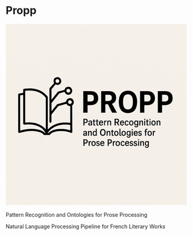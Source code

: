 # Propp

![Model Architecture](propp_logo.png)

Pattern Recognition and Ontologies for Prose Processing

Natural Language Processing Pipeline for French Literary Works
